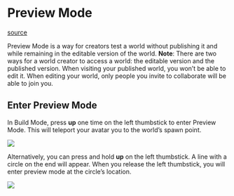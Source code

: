 # Preview Mode

[source](https://developers.meta.com/horizon-worlds/learn/documentation/vr-creation/getting-started/preview-mode)

Preview Mode is a way for creators test a world without publishing it and while remaining in the editable version of the world. **Note**: There are two ways for a world creator to access a world: the editable version and the published version. When visiting your published world, you won’t be able to edit it. When editing your world, only people you invite to collaborate will be able to join you.

## Enter Preview Mode

In Build Mode, press **up** one time on the left thumbstick to enter Preview Mode. This will teleport your avatar you to the world’s spawn point.

![](https://scontent.flba1-1.fna.fbcdn.net/v/t39.2365-6/469747446_608097715061517_887496612660465493_n.png?_nc_cat=108&ccb=1-7&_nc_sid=e280be&_nc_ohc=5XCA604a_2UQ7kNvwEqBgpY&_nc_oc=Adn1bGwvss8eUDyLQmqBTQJ1qdhoeKXo9Y18pWC-psAOA5urPVgaM3Szb3KVJi8WXiw&_nc_zt=14&_nc_ht=scontent.flba1-1.fna&_nc_gid=MOm6E2eahOZnkD22oSinWA&oh=00_AfRmDMQN8LJ64GLBms2ZTZHbZI3ad1zBhryB03EbvJTsZA&oe=689BB70F)

Alternatively, you can press and hold **up** on the left thumbstick. A line with a circle on the end will appear. When you release the left thumbstick, you will enter preview mode at the circle’s location.

![](https://scontent.flba1-1.fna.fbcdn.net/v/t39.2365-6/470186836_608097698394852_4386727109292534099_n.png?_nc_cat=102&ccb=1-7&_nc_sid=e280be&_nc_ohc=MQVgaQ2AdI4Q7kNvwGT1I9O&_nc_oc=Adl_0c55rX8ljzRDskywVAh7GdYDA77ZmJ_qUg_aidkcFPcIQYqj6_3e8YaXoLKoUas&_nc_zt=14&_nc_ht=scontent.flba1-1.fna&_nc_gid=MOm6E2eahOZnkD22oSinWA&oh=00_AfS6aVIAk_YxW72lNaQj9R8vMRxm6pJQHeuB_f54sb8xVw&oe=689BBBFA)

 

 

 

 

 

 

 

 

 

 

 

 

 

 

 

 

 

 

 

 

 

 

 

 

 

 

 

 

 

 

 

 

 

 

 

 

 

 

 

 

 

 

 

 

 

 

 